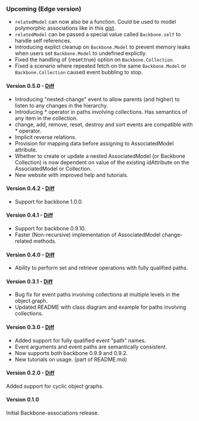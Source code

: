 ### Upcoming (Edge version)

* `relatedModel` can now also be a function. Could be used to model polymorphic associations like in this [gist](https://gist.github.com/dhruvaray/5988996).
* `relatedModel` can be passed a special value called `Backbone.self` to handle self references.
* Introducing explict cleanup on `Backbone.Model` to prevent memory leaks when users set `Backbone.Model` to undefined explictly. 
* Fixed the handling of {reset:true} option on `Backbone.Collection`.
* Fixed a scenario where repeated fetch on the same `Backbone.Model` or `Backbone.Collection` caused event bubbling to stop.


#### Version 0.5.0 - [Diff](https://github.com/dhruvaray/backbone-associations/compare/v0.4.2...v0.5.0)
* Introducing "nested-change" event to allow parents (and higher) to listen to any changes in the hierarchy.
* Introducing * operator in paths involving collections. Has semantics of any item in the collection.
* change, add, remove, reset, destroy and sort events are compatible with * operator.
* Implicit reverse relations.
* Provision for mapping data before assigning to AssociatedModel attribute.
* Whether to create or update a nested AssociatedModel (or Backbone Collection) is now dependent on value of the
existing idAttribute on the AssociatedModel or Collection.
* New website with improved help and tutorials.

#### Version 0.4.2 - [Diff](https://github.com/dhruvaray/backbone-associations/compare/v0.4.1...v0.4.2)
* Support for backbone 1.0.0.

#### Version 0.4.1 - [Diff](https://github.com/dhruvaray/backbone-associations/compare/v0.4.0...v0.4.1)
* Support for backbone 0.9.10.
* Faster (Non-recursive) implementation of AssociatedModel change-related methods.

#### Version 0.4.0 - [Diff](https://github.com/dhruvaray/backbone-associations/compare/v0.3.1...v0.4.0)
* Ability to perform set and retrieve operations with fully qualified paths.

#### Version 0.3.1 - [Diff](https://github.com/dhruvaray/backbone-associations/compare/v0.3.0...v0.3.1)
* Bug fix for event paths involving collections at multiple levels in the object graph.
* Updated README with class diagram and example for paths involving collections.


#### Version 0.3.0 - [Diff](https://github.com/dhruvaray/backbone-associations/compare/v0.2.0...v0.3.0)
* Added support for fully qualified event "path" names.
* Event arguments and event paths are semantically consistent.
* Now supports both backbone 0.9.9 and 0.9.2.
* New tutorials on usage. (part of README.md)


#### Version 0.2.0 - [Diff](https://github.com/dhruvaray/backbone-associations/compare/v0.1.0...v0.2.0)
Added support for cyclic object graphs.

#### Version 0.1.0
Initial Backbone-associations release.

